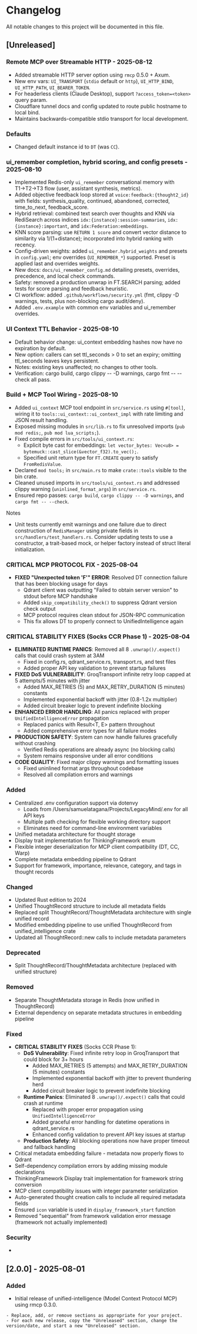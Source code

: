 # Changelog

All notable changes to this project will be documented in this file.

## [Unreleased]

### Remote MCP over Streamable HTTP - 2025-08-12
- Added streamable HTTP server option using `rmcp` 0.5.0 + Axum.
- New env vars: `UI_TRANSPORT` (`stdio` default or `http`), `UI_HTTP_BIND`, `UI_HTTP_PATH`, `UI_BEARER_TOKEN`.
- For headerless clients (Claude Desktop), support `?access_token=<token>` query param.
- Cloudflare tunnel docs and config updated to route public hostname to local bind.
- Maintains backwards-compatible stdio transport for local development.

### Defaults
- Changed default instance id to `DT` (was `CC`).

### ui_remember completion, hybrid scoring, and config presets - 2025-08-10
- Implemented Redis-only `ui_remember` conversational memory with T1→T2→T3 flow (user, assistant synthesis, metrics).
- Added objective feedback loop stored at `voice:feedback:{thought2_id}` with fields: synthesis_quality, continued, abandoned, corrected, time_to_next, feedback_score.
- Hybrid retrieval: combined text search over thoughts and KNN via RediSearch across indices `idx:{instance}:session-summaries`, `idx:{instance}:important`, and `idx:Federation:embeddings`.
- KNN score parsing: use `RETURN 1 score` and convert vector distance to similarity via 1/(1+distance); incorporated into hybrid ranking with recency.
- Config-driven weights: added `ui_remember.hybrid_weights` and presets in `config.yaml`; env overrides (`UI_REMEMBER_*`) supported. Preset is applied last and overrides weights.
- New docs: `docs/ui_remember_config.md` detailing presets, overrides, precedence, and local check commands.
- Safety: removed a production unwrap in FT.SEARCH parsing; added tests for score parsing and feedback heuristic.
- CI workflow: added `.github/workflows/security.yml` (fmt, clippy -D warnings, tests, plus non-blocking cargo audit/deny).
- Added `.env.example` with common env variables and ui_remember overrides.

### UI Context TTL Behavior - 2025-08-10
- Default behavior change: ui_context embedding hashes now have no expiration by default.
- New option: callers can set ttl_seconds > 0 to set an expiry; omitting ttl_seconds leaves keys persistent.
- Notes: existing keys unaffected; no changes to other tools.
- Verification: cargo build, cargo clippy -- -D warnings, cargo fmt -- --check all pass.

### Build + MCP Tool Wiring - 2025-08-10
- Added `ui_context` MCP tool endpoint in `src/service.rs` using `#[tool]`, wiring it to `tools::ui_context::ui_context_impl` with rate limiting and JSON result handling.
- Exposed missing modules in `src/lib.rs` to fix unresolved imports (`pub mod redis;`, `pub mod lua_scripts;`).
- Fixed compile errors in `src/tools/ui_context.rs`:
  - Explicit byte cast for embeddings: `let vector_bytes: Vec<u8> = bytemuck::cast_slice(&vector_f32).to_vec();`.
  - Specified unit return type for `FT.CREATE` query to satisfy `FromRedisValue`.
- Declared `mod tools;` in `src/main.rs` to make `crate::tools` visible to the bin crate.
- Cleaned unused imports in `src/tools/ui_context.rs` and addressed clippy warning (`uninlined_format_args`) in `src/service.rs`.
- Ensured repo passes: `cargo build`, `cargo clippy -- -D warnings`, and `cargo fmt -- --check`.

Notes
- Unit tests currently emit warnings and one failure due to direct construction of `RedisManager` using private fields in `src/handlers/test_handlers.rs`. Consider updating tests to use a constructor, a trait-based mock, or helper factory instead of struct literal initialization.

### CRITICAL MCP PROTOCOL FIX - 2025-08-04
- **FIXED "Unexpected token 'F'" ERROR**: Resolved DT connection failure that has been blocking usage for days
  - Qdrant client was outputting "Failed to obtain server version" to stdout before MCP handshake
  - Added `skip_compatibility_check()` to suppress Qdrant version check output
  - MCP protocol requires clean stdout for JSON-RPC communication
  - This fix allows DT to properly connect to UnifiedIntelligence again

### CRITICAL STABILITY FIXES (Socks CCR Phase 1) - 2025-08-04
- **ELIMINATED RUNTIME PANICS**: Removed all 8 `.unwrap()/.expect()` calls that could crash system at 3AM
  - Fixed in config.rs, qdrant_service.rs, transport.rs, and test files
  - Added proper API key validation to prevent startup failures
- **FIXED DoS VULNERABILITY**: GroqTransport infinite retry loop capped at 5 attempts/5 minutes with jitter
  - Added MAX_RETRIES (5) and MAX_RETRY_DURATION (5 minutes) constants
  - Implemented exponential backoff with jitter (0.8-1.2x multiplier)
  - Added circuit breaker logic to prevent indefinite blocking
- **ENHANCED ERROR HANDLING**: All panics replaced with proper `UnifiedIntelligenceError` propagation
  - Replaced panics with Result<T, E> pattern throughout
  - Added comprehensive error types for all failure modes
- **PRODUCTION SAFETY**: System can now handle failures gracefully without crashing
  - Verified Redis operations are already async (no blocking calls)
  - System remains responsive under all error conditions
- **CODE QUALITY**: Fixed major clippy warnings and formatting issues
  - Fixed uninlined format args throughout codebase
  - Resolved all compilation errors and warnings

### Added
- Centralized .env configuration support via dotenvy
  - Loads from /Users/samuelatagana/Projects/LegacyMind/.env for all API keys
  - Multiple path checking for flexible working directory support
  - Eliminates need for command-line environment variables
- Unified metadata architecture for thought storage
- Display trait implementation for ThinkingFramework enum
- Flexible integer deserialization for MCP client compatibility (DT, CC, Warp)
- Complete metadata embedding pipeline to Qdrant
- Support for framework, importance, relevance, category, and tags in thought records

### Changed
- Updated Rust edition to 2024
- Unified ThoughtRecord structure to include all metadata fields
- Replaced split ThoughtRecord/ThoughtMetadata architecture with single unified record
- Modified embedding pipeline to use unified ThoughtRecord from unified_intelligence crate
- Updated all ThoughtRecord::new calls to include metadata parameters

### Deprecated
- Split ThoughtRecord/ThoughtMetadata architecture (replaced with unified structure)

### Removed
- Separate ThoughtMetadata storage in Redis (now unified in ThoughtRecord)
- External dependency on separate metadata structures in embedding pipeline

### Fixed
- **CRITICAL STABILITY FIXES** (Socks CCR Phase 1):
  - **DoS Vulnerability**: Fixed infinite retry loop in GroqTransport that could block for 3+ hours
    - Added MAX_RETRIES (5 attempts) and MAX_RETRY_DURATION (5 minutes) constants
    - Implemented exponential backoff with jitter to prevent thundering herd
    - Added circuit breaker logic to prevent indefinite blocking
  - **Runtime Panics**: Eliminated 8 `.unwrap()/.expect()` calls that could crash at runtime
    - Replaced with proper error propagation using `UnifiedIntelligenceError`
    - Added graceful error handling for datetime operations in qdrant_service.rs
    - Enhanced config validation to prevent API key issues at startup
  - **Production Safety**: All blocking operations now have proper timeout and fallback handling
- Critical metadata embedding failure - metadata now properly flows to Qdrant
- Self-dependency compilation errors by adding missing module declarations
- ThinkingFramework Display trait implementation for framework string conversion
- MCP client compatibility issues with integer parameter serialization
- Auto-generated thought creation calls to include all required metadata fields
- Ensured `icon` variable is used in `display_framework_start` function
- Removed "sequential" from framework validation error message (framework not actually implemented)

### Security
- 

## [2.0.0] - 2025-08-01
### Added
- Initial release of unified-intelligence (Model Context Protocol MCP) using rmcp 0.3.0.

```
- Replace, add, or remove sections as appropriate for your project.
- For each new release, copy the "Unreleased" section, change the version/date, and start a new "Unreleased" section.

